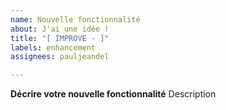 ```yaml
---
name: Nouvelle fonctionnalité
about: J'ai une idée !
title: "[ IMPROVE - ]"
labels: enhancement
assignees: pauljeandel

---
```


**Décrire votre nouvelle fonctionnalité**
Description
